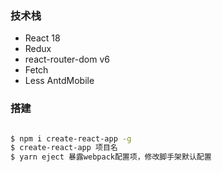 ### 技术栈
- React 18
- Redux
- react-router-dom v6
- Fetch
- Less AntdMobile

### 搭建

```bash

$ npm i create-react-app -g
$ create-react-app 项目名
$ yarn eject 暴露webpack配置项，修改脚手架默认配置

```

